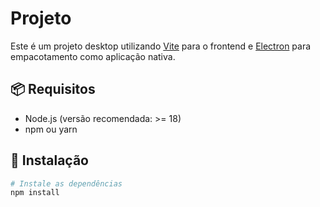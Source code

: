 # Projeto

Este é um projeto desktop utilizando [Vite](https://vitejs.dev) para o frontend e [Electron](https://www.electronjs.org/) para empacotamento como aplicação nativa.

## 📦 Requisitos

- Node.js (versão recomendada: >= 18)
- npm ou yarn

## 🚀 Instalação

```bash
# Instale as dependências
npm install
